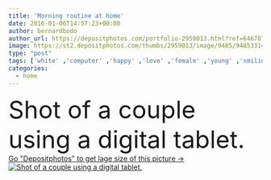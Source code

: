 ```yaml
---
title: 'Morning routine at home'
date: 2016-01-06T14:57:23+00:00
author: bernardbodo
author_url: https://depositphotos.com/portfolio-2959013.html?ref=64678756
image: https://st2.depositphotos.com/thumbs/2959013/image/9485/94853314/api_thumb_450.jpg?forcejpeg=true
type: "post"
tags: ['white' ,'computer' ,'happy' ,'love' ,'female' ,'young' ,'smiling' ,'people' ,'happiness' ,'cheerful' ,'caucasian' ,'smile' ,'family' ,'man' ,'technology' ,'modern' ,'building' ,'house' ,'interior' ,'home' ,'couple' ,'two' ,'woman' ,'digital' ,'pc' ,'lifestyle' ,'internet' ,'together' ,'looking' ,'indoors' ,'online' ,'tablet' ,'casual' ,'handsome' ,'Adults' ,'wife' ,'husband' ,'relaxed' ,'married' ,'relationship' ,'boyfriend' ,'girlfriend' ]
categories: 
  - home
---
```

<div aling="center">
            <font size="60"> Shot of a couple using a digital tablet.</font>   
</div>
<div>
    <a href='https://st2.depositphotos.com/thumbs/2959013/image/9485/94853314/api_thumb_450.jpg?forcejpeg=true?ref=64678756' target=_blank > Go "Depositphotos" to get lage size of this picture ->
        <img href='https://st2.depositphotos.com/thumbs/2959013/image/9485/94853314/api_thumb_450.jpg?forcejpeg=true?ref=64678756' src='https://st2.depositphotos.com/2959013/9485/i/950/depositphotos_94853314-stock-photo-morning-routine-at-home.jpg?forcejpeg=true' alt='Shot of a couple using a digital tablet.' >
    </a>
</div>
